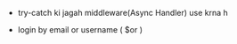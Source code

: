 - try-catch ki jagah middleware(Async Handler) use krna h 
<!-- - unused cheezien htani h -->
<!-- - app.js - root directory   -->
<!-- - authMiddleware har jagah use krna h  -->
- login by email or username ( $or )
<!-- - use .pre hook to hash user password  -->

